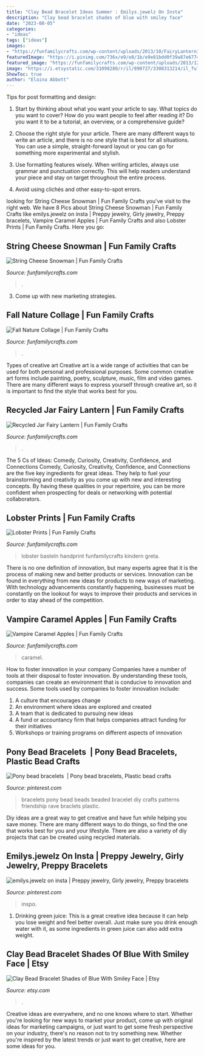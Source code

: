 ```yaml
---
title: "Clay Bead Bracelet Ideas Summer : Emilys.jewelz On Insta"
description: "Clay bead bracelet shades of blue with smiley face"
date: "2023-08-05"
categories:
- "ideas"
tags: ["ideas"]
images:
- "https://funfamilycrafts.com/wp-content/uploads/2013/10/FairyLantern3.jpg"
featuredImage: "https://i.pinimg.com/736x/e9/e8/1b/e9e81bdd0f39a87e677458cd8bc3b514.jpg"
featured_image: "https://funfamilycrafts.com/wp-content/uploads/2013/12/stringcheese-snowman.jpg"
image: "https://i.etsystatic.com/31098280/r/il/890727/3308313214/il_fullxfull.3308313214_gap9.jpg"
ShowToc: true
author: "Elaina Abbott"
---
```



Tips for post formatting and design:
1. Start by thinking about what you want your article to say. What topics do you want to cover? How do you want people to feel after reading it? Do you want it to be a tutorial, an overview, or a comprehensive guide?
2. Choose the right style for your article. There are many different ways to write an article, and there is no one style that is best for all situations. You can use a simple, straight-forward layout or you can go for something more experimental and stylish.

3. Use formatting features wisely. When writing articles, always use grammar and punctuation correctly. This will help readers understand your piece and stay on target throughout the entire process.

4. Avoid using clichés and other easy-to-spot errors.

	

		
looking for String Cheese Snowman | Fun Family Crafts you've visit to the right web. We have 8 Pics about String Cheese Snowman | Fun Family Crafts like emilys.jewelz on insta | Preppy jewelry, Girly jewelry, Preppy bracelets, Vampire Caramel Apples | Fun Family Crafts and also Lobster Prints | Fun Family Crafts. Here you go:
		
    
## String Cheese Snowman | Fun Family Crafts

<img loading=lazy src="https://funfamilycrafts.com/wp-content/uploads/2013/12/stringcheese-snowman.jpg" onerror="this.onerror=null;this.src='https://tse4.mm.bing.net/th?id=OIP.sWo_ONPh4Ace87D5OqdmwgHaLH&amp;pid=15.1';" alt="String Cheese Snowman | Fun Family Crafts">

_Source: funfamilycrafts.com_

>. 

	

3. Come up with new marketing strategies.

    
## Fall Nature Collage | Fun Family Crafts

<img loading=lazy src="https://funfamilycrafts.com/wp-content/uploads/2013/09/DSC_0119.jpg" onerror="this.onerror=null;this.src='https://tse4.mm.bing.net/th?id=OIP.oUvTrqBpHfPel7fIpnBluwHaFj&amp;pid=15.1';" alt="Fall Nature Collage | Fun Family Crafts">

_Source: funfamilycrafts.com_

>. 

	

Types of creative art
Creative art is a wide range of activities that can be used for both personal and professional purposes. Some common creative art forms include painting, poetry, sculpture, music, film and video games. There are many different ways to express yourself through creative art, so it is important to find the style that works best for you.

    
## Recycled Jar Fairy Lantern | Fun Family Crafts

<img loading=lazy src="https://funfamilycrafts.com/wp-content/uploads/2013/10/FairyLantern3.jpg" onerror="this.onerror=null;this.src='https://tse1.mm.bing.net/th?id=OIP.oYc35H3GD-VH25uVys--oQHaJ4&amp;pid=15.1';" alt="Recycled Jar Fairy Lantern | Fun Family Crafts">

_Source: funfamilycrafts.com_

>. 

	

The 5 Cs of Ideas: Comedy, Curiosity, Creativity, Confidence, and Connections
Comedy, Curiosity, Creativity, Confidence, and Connections are the five key ingredients for great ideas. They help to fuel your brainstorming and creativity as you come up with new and interesting concepts. By having these qualities in your repertoire, you can be more confident when prospecting for deals or networking with potential collaborators.

    
## Lobster Prints | Fun Family Crafts

<img loading=lazy src="https://funfamilycrafts.com/wp-content/uploads/2011/08/016.jpg" onerror="this.onerror=null;this.src='https://tse2.mm.bing.net/th?id=OIP.-ay8UIxOkTd8G43ECDa0bAHaJ4&amp;pid=15.1';" alt="Lobster Prints | Fun Family Crafts">

_Source: funfamilycrafts.com_

>lobster basteln handprint funfamilycrafts kindern greta. 

	

There is no one definition of innovation, but many experts agree that it is the process of making new and better products or services. Innovation can be found in everything from new ideas for products to new ways of marketing. With technology advancements constantly happening, businesses must be constantly on the lookout for ways to improve their products and services in order to stay ahead of the competition.

    
## Vampire Caramel Apples | Fun Family Crafts

<img loading=lazy src="https://funfamilycrafts.com/wp-content/uploads/2012/10/Vampire-Caramel-Apples.jpg" onerror="this.onerror=null;this.src='https://tse4.mm.bing.net/th?id=OIP.elBa2or2o_Z8npiiYI14rwHaJ5&amp;pid=15.1';" alt="Vampire Caramel Apples | Fun Family Crafts">

_Source: funfamilycrafts.com_

>caramel. 

	

How to foster innovation in your company
Companies have a number of tools at their disposal to foster innovation. By understanding these tools, companies can create an environment that is conducive to innovation and success. 
Some tools used by companies to foster innovation include: 

1. A culture that encourages change 
2. An environment where ideas are explored and created 
3. A team that is dedicated to pursuing new ideas 
4. A fund or accountancy firm that helps companies attract funding for their initiatives 
5. Workshops or training programs on different aspects of innovation 

    
## Pony Bead Bracelets ️ | Pony Bead Bracelets, Plastic Bead Crafts

<img loading=lazy src="https://i.pinimg.com/736x/e9/e8/1b/e9e81bdd0f39a87e677458cd8bc3b514.jpg" onerror="this.onerror=null;this.src='https://tse4.mm.bing.net/th?id=OIP.3iX3AAJ4NpIxIN_vq7JnUAHaJ3&amp;pid=15.1';" alt="Pony bead bracelets ️ | Pony bead bracelets, Plastic bead crafts">

_Source: pinterest.com_

>bracelets pony bead beads beaded bracelet diy crafts patterns friendship rave braclets plastic. 

	

Diy ideas are a great way to get creative and have fun while helping you save money. There are many different ways to do things, so find the one that works best for you and your lifestyle. There are also a variety of diy projects that can be created using recycled materials.

    
## Emilys.jewelz On Insta | Preppy Jewelry, Girly Jewelry, Preppy Bracelets

<img loading=lazy src="https://i.pinimg.com/736x/14/f5/5a/14f55a0fd56d4e03001efa0b5a6d6bcd.jpg" onerror="this.onerror=null;this.src='https://tse4.mm.bing.net/th?id=OIP.Bjo8Y4lt_JgK7EN9bxR2dwHaJy&amp;pid=15.1';" alt="emilys.jewelz on insta | Preppy jewelry, Girly jewelry, Preppy bracelets">

_Source: pinterest.com_

>inspo. 

	

1. Drinking green juice: This is a great creative idea because it can help you lose weight and feel better overall. Just make sure you drink enough water with it, as some ingredients in green juice can also add extra weight.

    
## Clay Bead Bracelet Shades Of Blue With Smiley Face | Etsy

<img loading=lazy src="https://i.etsystatic.com/31098280/r/il/890727/3308313214/il_fullxfull.3308313214_gap9.jpg" onerror="this.onerror=null;this.src='https://tse4.mm.bing.net/th?id=OIP.iE0-CRk6ul1oBfQ7hCRsowHaJ4&amp;pid=15.1';" alt="Clay Bead Bracelet Shades of Blue With Smiley Face | Etsy">

_Source: etsy.com_

>. 

	

Creative ideas are everywhere, and no one knows where to start. Whether you're looking for new ways to market your product, come up with original ideas for marketing campaigns, or just want to get some fresh perspective on your industry, there's no reason not to try something new. Whether you're inspired by the latest trends or just want to get creative, here are some ideas for you.

